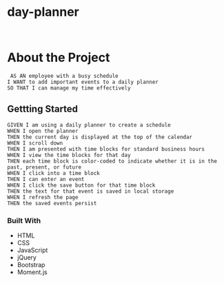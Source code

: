 # day-planner
```


`````
# About the Project
```
 AS AN employee with a busy schedule
I WANT to add important events to a daily planner
SO THAT I can manage my time effectively
```
## Gettting Started
```
GIVEN I am using a daily planner to create a schedule
WHEN I open the planner
THEN the current day is displayed at the top of the calendar
WHEN I scroll down
THEN I am presented with time blocks for standard business hours
WHEN I view the time blocks for that day
THEN each time block is color-coded to indicate whether it is in the past, present, or future
WHEN I click into a time block
THEN I can enter an event
WHEN I click the save button for that time block
THEN the text for that event is saved in local storage
WHEN I refresh the page
THEN the saved events persist
```

### Built With

* HTML
* CSS
* JavaScript
* jQuery
* Bootstrap
* Moment.js
